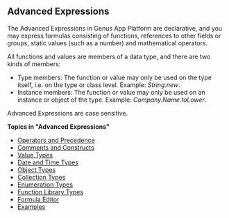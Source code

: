 ## Advanced Expressions

The Advanced Expressions in Genus App Platform are declarative, and you may express formulas consisting of functions, references to other fields or groups, static values (such as a number) and mathematical operators.

All functions and values are members of a data type, and there are two kinds of members:

*   Type members: The function or value may only be used on the type itself, i.e. on the type or class level. Example: *String.new*.
*   Instance members: The function or value may only be used on an instance or object of the type. Example: *Company.Name.toLower*.

Advanced Expressions are case sensitive.

**Topics in "Advanced Expressions"**
* [Operators and Precedence](advanced-expressions/operators-and-precedence.md)
* [Comments and Constructs](advanced-expressions/comments-and-constructs.md)
* [Value Types](advanced-expressions/value-types.md)
* [Date and Time Types](advanced-expressions/date-and-time-types.md)
* [Object Types](advanced-expressions/object-types.md)
* [Collection Types](advanced-expressions/collection-types.md)
* [Enumeration Types](advanced-expressions/enumeration-types.md)
* [Function Library Types](advanced-expressions/function-library-types.md)
* [Formula Editor](advanced-expressions/formula-editor.md)
* [Examples](advanced-expressions/examples.md)